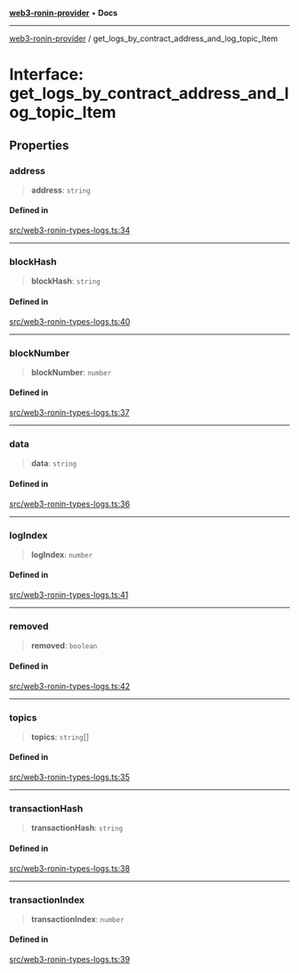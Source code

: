 [**web3-ronin-provider**](../README.md) • **Docs**

***

[web3-ronin-provider](../globals.md) / get\_logs\_by\_contract\_address\_and\_log\_topic\_Item

# Interface: get\_logs\_by\_contract\_address\_and\_log\_topic\_Item

## Properties

### address

> **address**: `string`

#### Defined in

[src/web3-ronin-types-logs.ts:34](https://github.com/chuacw/web3-ronin-provider/blob/746ea3f5b1cadd8ceeca40298f62b32897e1ae69/src/web3-ronin-types-logs.ts#L34)

***

### blockHash

> **blockHash**: `string`

#### Defined in

[src/web3-ronin-types-logs.ts:40](https://github.com/chuacw/web3-ronin-provider/blob/746ea3f5b1cadd8ceeca40298f62b32897e1ae69/src/web3-ronin-types-logs.ts#L40)

***

### blockNumber

> **blockNumber**: `number`

#### Defined in

[src/web3-ronin-types-logs.ts:37](https://github.com/chuacw/web3-ronin-provider/blob/746ea3f5b1cadd8ceeca40298f62b32897e1ae69/src/web3-ronin-types-logs.ts#L37)

***

### data

> **data**: `string`

#### Defined in

[src/web3-ronin-types-logs.ts:36](https://github.com/chuacw/web3-ronin-provider/blob/746ea3f5b1cadd8ceeca40298f62b32897e1ae69/src/web3-ronin-types-logs.ts#L36)

***

### logIndex

> **logIndex**: `number`

#### Defined in

[src/web3-ronin-types-logs.ts:41](https://github.com/chuacw/web3-ronin-provider/blob/746ea3f5b1cadd8ceeca40298f62b32897e1ae69/src/web3-ronin-types-logs.ts#L41)

***

### removed

> **removed**: `boolean`

#### Defined in

[src/web3-ronin-types-logs.ts:42](https://github.com/chuacw/web3-ronin-provider/blob/746ea3f5b1cadd8ceeca40298f62b32897e1ae69/src/web3-ronin-types-logs.ts#L42)

***

### topics

> **topics**: `string`[]

#### Defined in

[src/web3-ronin-types-logs.ts:35](https://github.com/chuacw/web3-ronin-provider/blob/746ea3f5b1cadd8ceeca40298f62b32897e1ae69/src/web3-ronin-types-logs.ts#L35)

***

### transactionHash

> **transactionHash**: `string`

#### Defined in

[src/web3-ronin-types-logs.ts:38](https://github.com/chuacw/web3-ronin-provider/blob/746ea3f5b1cadd8ceeca40298f62b32897e1ae69/src/web3-ronin-types-logs.ts#L38)

***

### transactionIndex

> **transactionIndex**: `number`

#### Defined in

[src/web3-ronin-types-logs.ts:39](https://github.com/chuacw/web3-ronin-provider/blob/746ea3f5b1cadd8ceeca40298f62b32897e1ae69/src/web3-ronin-types-logs.ts#L39)
